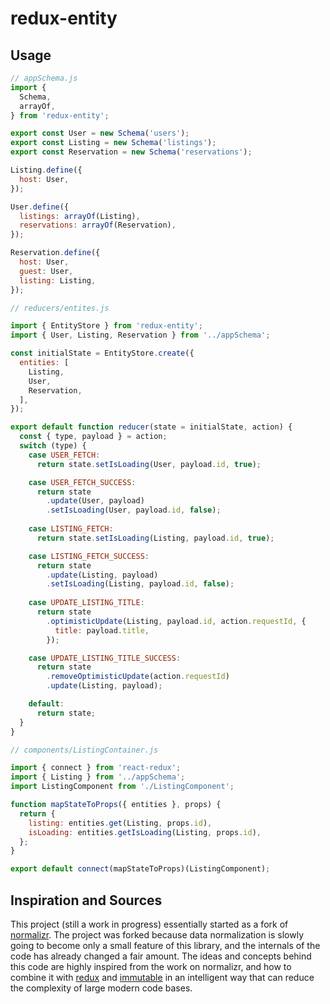 # redux-entity


## Usage

```js
// appSchema.js
import {
  Schema,
  arrayOf,
} from 'redux-entity';

export const User = new Schema('users');
export const Listing = new Schema('listings');
export const Reservation = new Schema('reservations');

Listing.define({
  host: User,
});

User.define({
  listings: arrayOf(Listing),
  reservations: arrayOf(Reservation),
});

Reservation.define({
  host: User,
  guest: User,
  listing: Listing,
});

```

```js
// reducers/entites.js

import { EntityStore } from 'redux-entity';
import { User, Listing, Reservation } from '../appSchema';

const initialState = EntityStore.create({
  entities: [
    Listing,
    User,
    Reservation,
  ],
});

export default function reducer(state = initialState, action) {
  const { type, payload } = action;
  switch (type) {
    case USER_FETCH:
      return state.setIsLoading(User, payload.id, true);

    case USER_FETCH_SUCCESS:
      return state
        .update(User, payload)
        .setIsLoading(User, payload.id, false);
    
    case LISTING_FETCH:
      return state.setIsLoading(Listing, payload.id, true);

    case LISTING_FETCH_SUCCESS:
      return state
        .update(Listing, payload)
        .setIsLoading(Listing, payload.id, false);
    
    case UPDATE_LISTING_TITLE:
      return state
        .optimisticUpdate(Listing, payload.id, action.requestId, {
          title: payload.title,
        });

    case UPDATE_LISTING_TITLE_SUCCESS:
      return state
        .removeOptimisticUpdate(action.requestId)
        .update(Listing, payload);

    default: 
      return state;
  }
}

```

```js
// components/ListingContainer.js

import { connect } from 'react-redux';
import { Listing } from '../appSchema';
import ListingComponent from './ListingComponent';

function mapStateToProps({ entities }, props) {
  return {
    listing: entities.get(Listing, props.id),
    isLoading: entities.getIsLoading(Listing, props.id),
  };
}

export default connect(mapStateToProps)(ListingComponent);
```


## Inspiration and Sources

This project (still a work in progress) essentially started as a fork of [normalizr](https://github.com/paularmstrong/normalizr). The 
project was forked because data normalization is slowly going to become only a small feature of this library, and the
internals of the code has already changed a fair amount. The ideas and concepts behind this code are highly inspired
from the work on normalizr, and how to combine it with [redux](https://github.com/reactjs/redux) and [immutable](https://github.com/facebook/immutable-js) in an intelligent way that can reduce
the complexity of large modern code bases.

